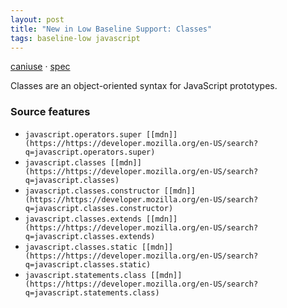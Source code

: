 ```yaml
---
layout: post
title: "New in Low Baseline Support: Classes"
tags: baseline-low javascript
---
```


[caniuse](https://caniuse.com/?search=class-syntax) · [spec](https://tc39.es/ecma262/multipage/ecmascript-language-functions-and-classes.html#sec-class-definitions)

Classes are an object-oriented syntax for JavaScript prototypes.

### Source features

- ``javascript.operators.super [[mdn]](https://https://developer.mozilla.org/en-US/search?q=javascript.operators.super)``
- ``javascript.classes [[mdn]](https://https://developer.mozilla.org/en-US/search?q=javascript.classes)``
- ``javascript.classes.constructor [[mdn]](https://https://developer.mozilla.org/en-US/search?q=javascript.classes.constructor)``
- ``javascript.classes.extends [[mdn]](https://https://developer.mozilla.org/en-US/search?q=javascript.classes.extends)``
- ``javascript.classes.static [[mdn]](https://https://developer.mozilla.org/en-US/search?q=javascript.classes.static)``
- ``javascript.statements.class [[mdn]](https://https://developer.mozilla.org/en-US/search?q=javascript.statements.class)``
